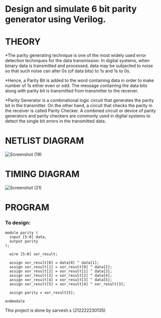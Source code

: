 # Design and simulate 6 bit parity generator using Verilog.

# THEORY
*The parity generating technique is one of the most widely used error detection techniques for the data transmission. In digital systems, when binary data is transmitted and processed, data may be subjected to noise so that such noise can alter 0s (of data bits) to 1s and 1s to 0s.

*Hence, a Parity Bit is added to the word containing data in order to make number of 1s either even or odd. The message containing the data bits along with parity bit is transmitted from transmitter to the receiver.

 *Parity Generator is a combinational logic circuit that generates the parity bit in the transmitter. On the other hand, a circuit that checks the parity in the receiver is called Parity Checker. A combined circuit or device of parity generators and parity checkers are commonly used in digital systems to detect the single bit errors in the transmitted data.


# NETLIST DIAGRAM
![Screenshot (19)](https://github.com/sarveshjustin/Simulation-project--Digital-Electronics/assets/113497481/987cb43c-8da2-428e-8b3d-2c838e241a00)


# TIMING DIAGRAM
![Screenshot (21)](https://github.com/sarveshjustin/Simulation-project--Digital-Electronics/assets/113497481/09eb6ee8-47f0-4145-937d-ed4418d9b44f)


# PROGRAM
### To design:
```
module parity (
  input [5:0] data,
  output parity
);

  wire [5:0] xor_result;
  
  assign xor_result[0] = data[0] ^ data[1];
  assign xor_result[1] = xor_result[0] ^ data[2];
  assign xor_result[2] = xor_result[1] ^ data[3];
  assign xor_result[3] = xor_result[2] ^ data[4];
  assign xor_result[4] = xor_result[3] ^ data[5];
  assign xor_result[5] = xor_result[4] ^ xor_result[3];

  assign parity = xor_result[5];

endmodule
```

This project is done by sarvesh.s  (212222230135)
